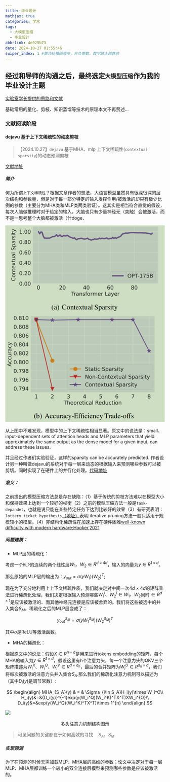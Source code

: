 ```yaml
---
title: 毕业设计
mathjax: true
categories: 学术
tags:
  - 大模型压缩
  - 毕业设计
abbrlink: 4e025b73
date: 2024-10-27 01:55:46
swiper_index: 1 #置顶轮播图顺序，非负整数，数字越大越靠前
---
```



## 经过和导师的沟通之后，最终选定`大模型压缩`作为我的毕业设计主题

[实验室学长提供的思路和文献](https://qcnhulpwswat.feishu.cn/wiki/D2ZAwuFT4iYEQgk4iq6c1xkun0b)

基础常用的量化、剪枝、知识蒸馏等技术的原理本文不再赘述...

### 文献阅读阶段

#### dejavu 基于上下文稀疏性的动态剪枝

>【2024.10.27】`dejavu` 基于MHA、mlp 上下文稀疏性(`contextual sparsity`)的动态预测剪枝

[文献地址](https://proceedings.mlr.press/v202/liu23am.html)

##### 简介

何为所谓`上下文稀疏性`？根据文章作者的想法，大语言模型虽然具有很深很深的层次结构和参数量，但是对于每一部分特定的输入发挥作用/被激活的却只有极少比例的参数（主要分为MHA类和MLP类两类验证）。这其实是相当符合直觉的假设，每次人脑做推理时对于给定的输入，大脑也只有少量神经元（突触）会被激活，而不是一思考整个大脑都被激活（什doge、


<center>
<img src="/pics/context-sparsity.png">
</center>

从上图中不难发现，模型中的上下文稀疏性相当显著。原文中的说法是：small、 input-dependent sets of attention heads and MLP parameters that yield approximately the same output as the dense model for a given input, can address these issues.

并且经过作者们实验验证，这样的sparsity can be accurately predicted.
作者设计另一种叫做dejavu的系统对于每一层来动态的根据输入来预测哪些参数可以被剪切。同时实现了在硬件上的并行化处理。[代码地址](https://github.com/FMInference/DejaVu.git)


##### 意义：

之前提出的模型压缩方法总是存在缺陷：（1）基于传统的剪枝方法难以在模型大小和保持效果上达到一个较好的权衡（2）之前的模型压缩方法一般是`task-depandet`，也就是说只能在某些特定任务下达到比较好的效果（3）有研究表明：`lottery ticket hypothesis`[（地址）](https://arxiv.org/abs/1803.03635)表明 iterative pruning方法一般只适用于规模较小的模型。（4）非结构化稀疏性在加速上存在硬件困难[well-known difficulty with modern hardware;Hooker,2021](https://export.arxiv.org/pdf/2009.06489v2.pdf)


##### 问题建模：

- MLP层的稀疏化：

考虑一个`MLP`的连续的两个线性层$W_1 、 W_2 \in R^{d\times 4d}$，输入的向量为$y\in R^{1\times d}$。

那么原始的MLP层的输出为：$y_{out}=\sigma(yW_1){(W_2)}^{T}$;

现在为了充分地利用上上下文稀疏性质，我们就决定对中间一次$4d\times 4d$的矩阵乘法进行稀疏化处理，我们决定根据输入预测哪些$W_1^i、W_2^i \in W_1 、 W_2$同时$\in R^{d\times 1}$是应该被激活的、而其他神经元连接是应该被舍弃的。我们将这些被选中的并入集合$S_M$，稀疏化之后的MLP层变成了：

$$
y_{out}^{S_M} = \sigma(yW_1^{S_M}){(W_2^{S_M})}^{T}
$$

其中$\sigma$是ReLU等激活函数。

- MHA的稀疏化：

根据原文中的说法：假设$X\in R^{n\times d}$是用来进行tokens embedding的矩阵，每个MHA的输入为$y\in R^{1\times d}$，假设这里有h个注意力头，每一个注意力头的QKV三个矩阵描述为$W_i^{K}、W_i^{Q}、W_i^{V}\in R^{d\times d_h}$，最后的合并矩阵为$W_i^O\in R^{d_h\times d}$，我们将每次被激活的注意力头并入集合$S_A$.那么我们的稀疏化注意力机制可以描述为（其中$D_i(y)$是调节常数）:

$$
\begin{align}
MHA_{S_A}(y) & = & \Sigma_{i\in S_A}H_i(y)\times W_i^O\\
H_i(y)&=&{D_i(y)}^{-1}exp(y(W_i^Q)(W_i^K)^TX^T)XW_i^{O}\\
D_i(y)&=&exp(y(W_i^Q)(W_i^K)^TX^T)\times 1^{n} 
\end{align}
$$


![](https://img2022.cnblogs.com/blog/1603920/202209/1603920-20220929093551747-1906322688.png)

<center>
多头注意力机制结构图示
</center>


> 可见问题的关键都在于如何高效的寻找$\quad S_A$、$S_M$

##### 实现预测

为了在预测的时候无需加载MLP、MHA层的高维的参数；论文中决定对于每一层MLP、MHA层都训练一个较小的双全连接层模型来预测哪些参数是应该被激活的。